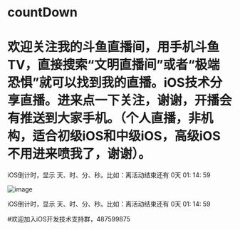 # countDown
# 欢迎关注我的斗鱼直播间，用手机斗鱼TV，直接搜索“文明直播间”或者“极端恐惧”就可以找到我的直播。iOS技术分享直播。进来点一下关注，谢谢，开播会有推送到大家手机。（个人直播，非机构，适合初级iOS和中级iOS，高级iOS不用进来喷我了，谢谢）。
iOS倒计时，显示 天、时、分、秒。比如：离活动结束还有 0天 01: 14: 59

![image](https://github.com/zhengwenming/countDown/blob/master/倒计时/countDown.gif)

iOS倒计时，显示 天、时、分、秒。比如：离活动结束还有   0天 01: 14: 59



#欢迎加入iOS开发技术支持群，487599875
